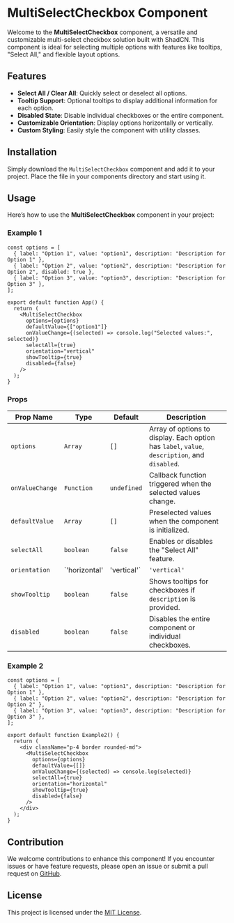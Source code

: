 # MultiSelectCheckbox Component

Welcome to the **MultiSelectCheckbox** component, a versatile and customizable multi-select checkbox solution built with ShadCN. This component is ideal for selecting multiple options with features like tooltips, "Select All," and flexible layout options.

## Features

- **Select All / Clear All**: Quickly select or deselect all options.
- **Tooltip Support**: Optional tooltips to display additional information for each option.
- **Disabled State**: Disable individual checkboxes or the entire component.
- **Customizable Orientation**: Display options horizontally or vertically.
- **Custom Styling**: Easily style the component with utility classes.

## Installation

Simply download the `MultiSelectCheckbox` component and add it to your project. Place the file in your components directory and start using it.

## Usage

Here’s how to use the **MultiSelectCheckbox** component in your project:

### Example 1

```tsx
const options = [
  { label: "Option 1", value: "option1", description: "Description for Option 1" },
  { label: "Option 2", value: "option2", description: "Description for Option 2", disabled: true },
  { label: "Option 3", value: "option3", description: "Description for Option 3" },
];

export default function App() {
  return (
    <MultiSelectCheckbox
      options={options}
      defaultValue={["option1"]}
      onValueChange={(selected) => console.log("Selected values:", selected)}
      selectAll={true}
      orientation="vertical"
      showTooltip={true}
      disabled={false}
    />
  );
}
```

### Props

| Prop Name       | Type           | Default      | Description                                                                                   |
| --------------- | -------------- | ------------ | --------------------------------------------------------------------------------------------- |
| `options`       | `Array`        | `[]`         | Array of options to display. Each option has `label`, `value`, `description`, and `disabled`. |
| `onValueChange` | `Function`     | `undefined`  | Callback function triggered when the selected values change.                                  |
| `defaultValue`  | `Array`        | `[]`         | Preselected values when the component is initialized.                                         |
| `selectAll`     | `boolean`      | `false`      | Enables or disables the "Select All" feature.                                                 |
| `orientation`   | \`'horizontal' | 'vertical'\` | `'vertical'`                                                                                  | Layout orientation for checkboxes. |
| `showTooltip`   | `boolean`      | `false`      | Shows tooltips for checkboxes if `description` is provided.                                   |
| `disabled`      | `boolean`      | `false`      | Disables the entire component or individual checkboxes.                                       |

### Example 2

```tsx
const options = [
  { label: "Option 1", value: "option1", description: "Description for Option 1" },
  { label: "Option 2", value: "option2", description: "Description for Option 2" },
  { label: "Option 3", value: "option3", description: "Description for Option 3" },
];

export default function Example2() {
  return (
    <div className="p-4 border rounded-md">
      <MultiSelectCheckbox
        options={options}
        defaultValue={[]}
        onValueChange={(selected) => console.log(selected)}
        selectAll={true}
        orientation="horizontal"
        showTooltip={true}
        disabled={false}
      />
    </div>
  );
}
```

## Contribution

We welcome contributions to enhance this component! If you encounter issues or have feature requests, please open an issue or submit a pull request on [GitHub](https://github.com/tenotech/MultiSelectCheckbox).

## License

This project is licensed under the [MIT License](https://opensource.org/licenses/MIT).

